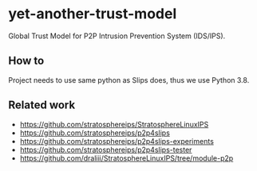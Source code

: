 # yet-another-trust-model

Global Trust Model for P2P Intrusion Prevention System (IDS/IPS).

## How to

Project needs to use same python as Slips does, thus we use Python 3.8.

## Related work

* https://github.com/stratosphereips/StratosphereLinuxIPS
* https://github.com/stratosphereips/p2p4slips
* https://github.com/stratosphereips/p2p4slips-experiments
* https://github.com/stratosphereips/p2p4slips-tester
* https://github.com/draliii/StratosphereLinuxIPS/tree/module-p2p
